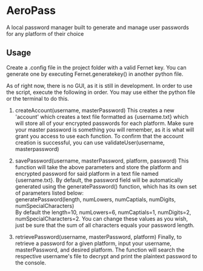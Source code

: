 # AeroPass
A local password manager built to generate and manage user passwords for any platform of their choice

## Usage
Create a .config file in the project folder with a valid Fernet key. You can generate one by executing Fernet.generatekey() in another python file. 

As of right now, there is no GUI, as it is still in development. In order to use the script, execute the following in order. You may use either the python file or the terminal to do this.

1. createAccount(username, masterPassword)
This creates a new 'account' which creates a text file formatted as {username.txt} which will store all of your encrypted passwords for each platform. Make sure your master password is something you will remember, as it is what will grant you access to use each function. To confirm that the account creation is successful, you can use validateUser(username, masterpassword)

2. savePassword(username, masterPassword, platform, password)
This function will take the above parameters and store the platform and encrypted password for said platform in a text file named {username.txt}. By default, the password field will be automatically generated using the generatePassword() function, which 
has its own set of parameters listed below:<br/>
  generatePassword(length, numLowers, numCaptials, numDigits, numSpecialCharacters)<br/>
      By default the length=10, numLowers=6, numCaptials=1, numDigits=2, numSpecialCharacters=2. You can change these values as you wish, just be sure that the sum of all characters equals your password length.

3. retrievePassword(username, masterPassword, platform)
Finally, to retrieve a password for a given platform, input your username, masterPassword, and desired platform. The function will search the respective username's file to decrypt and print the plaintext password to the console.


